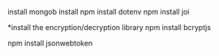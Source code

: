 install mongob
install npm install dotenv
npm install joi


*install the encryption/decryption library
npm install bcryptjs


npm install  jsonwebtoken